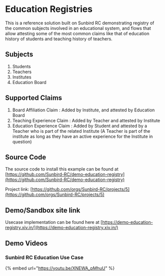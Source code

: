 # Education Registries

This is a reference solution built on Sunbird RC demonstrating registry of the common subjects involved in an educational system, and flows that allow attesting some of the most common claims like that of education history of students and teaching history of teachers.

## Subjects

1. Students
2. Teachers
3. Institutes
4. Education Board

## Supported Claims

1. Board Affiliation Claim : Added by Institute, and attested by Education Board
2. Teaching Experience Claim : Added by Teacher and attested by Institute
3. Education Experience Claim : Added by Student and attested by a Teacher who is part of the related Institute (A Teacher is part of the institute as long as they have an active experience for the Institute in question)

## Source Code

The source code to install this example can be found at [https://github.com/Sunbird-RC/demo-education-registry](https://github.com/Sunbird-RC/demo-education-registry)

Project link: [https://github.com/orgs/Sunbird-RC/projects/5](https://github.com/orgs/Sunbird-RC/projects/5)

## Demo/Sandbox site link

Usecase implementation can be found here at [https://demo-education-registry.xiv.in/](https://demo-education-registry.xiv.in/)

## Demo Videos

### Sunbird RC Education Use Case

{% embed url="https://youtu.be/XNEWA_pMhuU" %}
